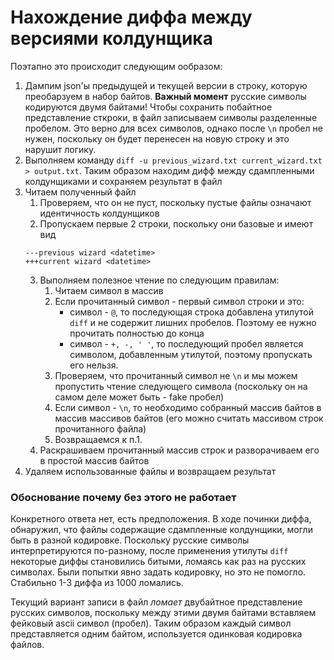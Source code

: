 # Нахождение диффа между версиями колдунщика

Поэтапно это происходит следующим ообразом:
1. Дампим json'ы предыдущей и текущей версии в строку, которую преобарзуем в набор байтов. **Важный момент** русские символы кодируются двумя байтами! Чтобы сохранить побайтное представление сткроки, в файл записываем символы разделенные пробелом. Это верно для всех символов, однако после `\n` пробел не нужен, поскольку он будет перенесен на новую строку и это нарушит логику.
2. Выполняем команду `diff -u previous_wizard.txt current_wizard.txt > output.txt`. Таким образом находим дифф между сдампленными колдунщиками и сохраняем результат в файл
3. Читаем полученный файл
    1. Проверяем, что он не пуст, поскольку пустые файлы означают идентичность колдунщиков
    2. Пропускаем первые 2 строки, поскольку они базовые и имеют вид
    ```
    ---previous wizard <datetime>
    +++current wizard <datetime>
    ```
    3. Выполняем полезное чтение по следующим правилам:
        1. Читаем символ в массив
        2. Если прочитанный символ - первый символ строки и это:
            - символ - `@`, то последующая строка добавлена утилутой `diff` и не содержит лишних пробелов. Поэтому ее нужно прочитать полностью до конца
            - символ - `+, -, ' '`, то последующий пробел является символом, добавленным утилутой, поэтому пропускать его нельзя.
        3. Проверяем, что прочитанный символ не `\n` и мы можем пропустить чтение следующего символа (поскольку он на самом деле может быть - fake пробел)
        4. Если символ  - `\n`, то необходимо собранный массив байтов в массив массивов байтов (его можно считать массивом строк прочитанного файла)
        5. Возвращаемся к п.1.
    4. Раскрашиваем прочитанный массив строк и разворачиваем его в простой массив байтов
4. Удаляем использованные файлы и возвращаем результат

### Обоснование почему без этого не работает
Конкретного ответа нет, есть предположения. В ходе починки диффа, обнаружил, что файлы содержащие сдампленные колдунщики, могли быть в разной кодировке. Поскольку русские символы интерпретируются по-разному, после применения утилуты `diff` некоторые диффы становились битыми, ломаясь как раз на русских символах. Были попытки явно задать кодировку, но это не помогло. Стабильно 1-3 диффа из 1000 ломались.

Текущий вариант записи в файл *ломает* двубайтное представление русских символов, поскольку между этими двумя байтами вставляем фейковый ascii символ (пробел). Таким образом каждый символ представляется одним байтом, используется одинковая кодировка файлов.
